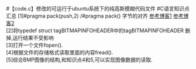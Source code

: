 #【code.c】修改的可运行于ubuntu系统下的纯高斯模糊代码文件
#C语言知识点汇总
[1]#pragma pack(push,2) /#pragma pack() 字节的对齐
[参考博客1](http://www.cnblogs.com/King-Gentleman/p/5297355.html)
[参考博客2](http://blog.chinaunix.net/uid-25445243-id-2354324.html)<br>
[2]将typedef struct tagBITMAPINFOHEADER中的tagBITMAPINFOHEADER 删掉,运行结果不受影响<br>
[3]打开一个文件fopen().<br>
[4]根据文件的存储格式读取里面的内容fread().<br>
[5]综合BMP图像的结构,和知识点4和5,可以实现图像数据的读取.<br>

